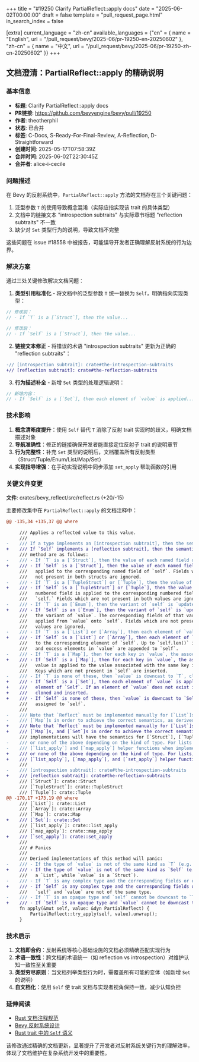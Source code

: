 +++
title = "#19250 Clarify PartialReflect::apply docs"
date = "2025-06-02T00:00:00"
draft = false
template = "pull_request_page.html"
in_search_index = false

[extra]
current_language = "zh-cn"
available_languages = {"en" = { name = "English", url = "/pull_request/bevy/2025-06/pr-19250-en-20250602" }, "zh-cn" = { name = "中文", url = "/pull_request/bevy/2025-06/pr-19250-zh-cn-20250602" }}
+++

## 文档澄清：PartialReflect::apply 的精确说明

### 基本信息
- **标题**: Clarify PartialReflect::apply docs
- **PR链接**: https://github.com/bevyengine/bevy/pull/19250
- **作者**: theotherphil
- **状态**: 已合并
- **标签**: C-Docs, S-Ready-For-Final-Review, A-Reflection, D-Straightforward
- **创建时间**: 2025-05-17T07:58:39Z
- **合并时间**: 2025-06-02T22:30:45Z
- **合并者**: alice-i-cecile

### 问题描述
在 Bevy 的反射系统中，`PartialReflect::apply` 方法的文档存在三个关键问题：
1. 泛型参数 `T` 的使用导致概念混淆（实际应指实现该 trait 的具体类型）
2. 文档中的链接文本 "introspection subtraits" 与实际章节标题 "reflection subtraits" 不一致
3. 缺少对 `Set` 类型行为的说明，导致文档不完整

这些问题在 issue #18558 中被报告，可能误导开发者正确理解反射系统的行为边界。

### 解决方案
通过三处关键修改解决文档问题：

1. **类型引用标准化** - 将文档中的泛型参数 `T` 统一替换为 `Self`，明确指向实现类型：
```rust
// 修改前：
// - If `T` is a [`Struct`], then the value...

// 修改后：
// - If `Self` is a [`Struct`], then the value...
```

2. **链接文本修正** - 将错误的术语 "introspection subtraits" 更新为正确的 "reflection subtraits"：
```diff
-// [introspection subtrait]: crate#the-introspection-subtraits
+// [reflection subtrait]: crate#the-reflection-subtraits
```

3. **行为描述补全** - 新增 `Set` 类型的处理逻辑说明：
```rust
// 新增内容：
// - If `Self` is a [`Set`], then each element of `value` is applied...
```

### 技术影响
1. **概念清晰度提升**：使用 `Self` 替代 `T` 消除了反射 trait 实现时的歧义，明确文档描述对象
2. **导航准确性**：修正的链接确保开发者能直接定位反射子 trait 的说明章节
3. **行为完整性**：补充 `Set` 类型的说明后，文档覆盖所有反射类型（Struct/Tuple/Enum/List/Map/Set）
4. **实现指导增强**：在手动实现说明中同步添加 `set_apply` 帮助函数的引用

### 关键文件变更
**文件**: crates/bevy_reflect/src/reflect.rs (+20/-15)

主要修改集中在 `PartialReflect::apply` 的文档注释中：
```diff
@@ -135,34 +135,37 @@ where
 
     /// Applies a reflected value to this value.
     ///
-    /// If a type implements an [introspection subtrait], then the semantics of this
+    /// If `Self` implements a [reflection subtrait], then the semantics of this
     /// method are as follows:
-    /// - If `T` is a [`Struct`], then the value of each named field of `value` is
+    /// - If `Self` is a [`Struct`], then the value of each named field of `value` is
     ///   applied to the corresponding named field of `self`. Fields which are
     ///   not present in both structs are ignored.
-    /// - If `T` is a [`TupleStruct`] or [`Tuple`], then the value of each
+    /// - If `Self` is a [`TupleStruct`] or [`Tuple`], then the value of each
     ///   numbered field is applied to the corresponding numbered field of
     ///   `self.` Fields which are not present in both values are ignored.
-    /// - If `T` is an [`Enum`], then the variant of `self` is `updated` to match
+    /// - If `Self` is an [`Enum`], then the variant of `self` is `updated` to match
     ///   the variant of `value`. The corresponding fields of that variant are
     ///   applied from `value` onto `self`. Fields which are not present in both
     ///   values are ignored.
-    /// - If `T` is a [`List`] or [`Array`], then each element of `value` is applied
+    /// - If `Self` is a [`List`] or [`Array`], then each element of `value` is applied
     ///   to the corresponding element of `self`. Up to `self.len()` items are applied,
     ///   and excess elements in `value` are appended to `self`.
-    /// - If `T` is a [`Map`], then for each key in `value`, the associated
+    /// - If `Self` is a [`Map`], then for each key in `value`, the associated
     ///   value is applied to the value associated with the same key in `self`.
     ///   Keys which are not present in `self` are inserted.
-    /// - If `T` is none of these, then `value` is downcast to `T`, cloned, and
+    /// - If `Self` is a [`Set`], then each element of `value` is applied to the corresponding
+    ///   element of `Self`. If an element of `value` does not exist in `Self` then it is
+    ///   cloned and inserted.
+    /// - If `Self` is none of these, then `value` is downcast to `Self`, cloned, and
     ///   assigned to `self`.
     ///
-    /// Note that `Reflect` must be implemented manually for [`List`]s and
-    /// [`Map`]s in order to achieve the correct semantics, as derived
+    /// Note that `Reflect` must be implemented manually for [`List`]s,
+    /// [`Map`]s, and [`Set`]s in order to achieve the correct semantics, as derived
     /// implementations will have the semantics for [`Struct`], [`TupleStruct`], [`Enum`]
-    /// or none of the above depending on the kind of type. For lists and maps, use the
-    /// [`list_apply`] and [`map_apply`] helper functions when implementing this method.
+    /// or none of the above depending on the kind of type. For lists, maps, and sets, use the
+    /// [`list_apply`], [`map_apply`], and [`set_apply`] helper functions when implementing this method.
     ///
-    /// [introspection subtrait]: crate#the-introspection-subtraits
+    /// [reflection subtrait]: crate#the-reflection-subtraits
     /// [`Struct`]: crate::Struct
     /// [`TupleStruct`]: crate::TupleStruct
     /// [`Tuple`]: crate::Tuple
@@ -170,17 +173,19 @@ where
     /// [`List`]: crate::List
     /// [`Array`]: crate::Array
     /// [`Map`]: crate::Map
+    /// [`Set`]: crate::Set
     /// [`list_apply`]: crate::list_apply
     /// [`map_apply`]: crate::map_apply
+    /// [`set_apply`]: crate::set_apply
     ///
     /// # Panics
     ///
     /// Derived implementations of this method will panic:
-    /// - If the type of `value` is not of the same kind as `T` (e.g. if `T` is
+    /// - If the type of `value` is not of the same kind as `Self` (e.g. if `Self` is
     ///   a `List`, while `value` is a `Struct`).
-    /// - If `T` is any complex type and the corresponding fields or elements of
+    /// - If `Self` is any complex type and the corresponding fields or elements of
     ///   `self` and `value` are not of the same type.
-    /// - If `T` is an opaque type and `self` cannot be downcast to `T`
+    /// - If `Self` is an opaque type and `value` cannot be downcast to `Self`
     fn apply(&mut self, value: &dyn PartialReflect) {
         PartialReflect::try_apply(self, value).unwrap();
     }
```

### 技术启示
1. **文档即合约**：反射系统等核心基础设施的文档必须精确匹配实现行为
2. **术语一致性**：跨文档的术语统一（如 reflection vs introspection）对维护认知一致性至关重要
3. **类型穷尽原则**：当文档列举类型行为时，需覆盖所有可能的变体（如新增 `Set` 的说明）
4. **自文档化**：使用 `Self` 使 trait 文档与实现者视角保持一致，减少认知负担

### 延伸阅读
- [Rust 文档注释规范](https://doc.rust-lang.org/rustdoc/how-to-write-documentation.html)
- [Bevy 反射系统设计](https://bevyengine.org/learn/book/features/reflection/)
- [Rust trait 中的 `Self` 语义](https://doc.rust-lang.org/std/keyword.Self.html)

该修改通过精确的文档更新，显著提升了开发者对反射系统关键行为的理解效率，体现了文档维护在复杂系统开发中的重要性。